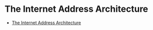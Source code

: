 # The Internet Address Architecture

- [The Internet Address Architecture](#the-internet-address-architecture)
